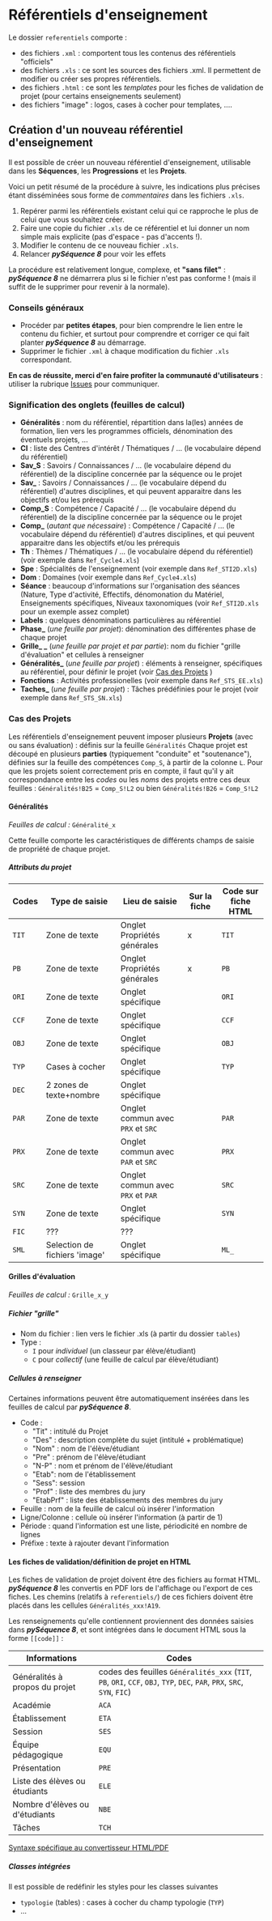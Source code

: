# Référentiels d'enseignement

Le dossier `referentiels` comporte :
 - des fichiers `.xml` : comportent tous les contenus des référentiels "officiels"
 - des fichiers `.xls` : ce sont les sources des fichiers .xml. Il permettent de modifier ou créer ses propres référentiels.
 - des fichiers `.html` : ce sont les _templates_ pour les fiches de validation de projet (pour certains enseignements seulement)
 - des fichiers "image" : logos, cases à cocher pour templates, ....
 
## Création d'un nouveau référentiel d'enseignement
Il est possible de créer un nouveau référentiel d'enseignement, utilisable dans les **Séquences**, les **Progressions** et les **Projets**.

Voici un petit résumé de la procédure à suivre, les indications plus précises étant disséminées sous forme de _commentaires_ dans les fichiers `.xls`.
1. Repérer parmi les référentiels existant celui qui ce rapproche le plus de celui que vous souhaitez créer.
2. Faire une copie du fichier `.xls` de ce référentiel et lui donner un nom simple mais explicite (pas d'espace - pas d'accents !).
3. Modifier le contenu de ce nouveau fichier `.xls`.
4. Relancer **_pySéquence 8_** pour voir les effets

La procédure est relativement longue, complexe, et **"sans filet"** : **_pySéquence 8_** ne démarrera plus si le fichier n'est pas conforme ! (mais il suffit de le supprimer pour revenir à la normale).



### Conseils généraux
 * Procéder par **petites étapes**, pour bien comprendre le lien entre le contenu du fichier, et surtout pour comprendre et corriger ce qui fait planter **_pySéquence 8_** au démarrage.
 * Supprimer le fichier `.xml` à chaque modification du fichier `.xls` correspondant.

**En cas de réussite, merci d'en faire profiter la communauté d'utilisateurs** : utiliser la rubrique [Issues](https://github.com/cedrick-f/pySequence/issues) pour communiquer.

### Signification des onglets (feuilles de calcul)
 * **Généralités** : nom du référentiel, répartition dans la(les) années de formation, lien vers les programmes officiels, dénomination des éventuels projets, ...
 * **CI** : liste des Centres d'intérêt / Thématiques / ... (le vocabulaire dépend du référentiel)
 * **Sav_S** : Savoirs / Connaissances / ... (le vocabulaire dépend du référentiel) de la discipline concernée par la séquence ou le projet
 * **Sav_** : Savoirs / Connaissances / ... (le vocabulaire dépend du référentiel) d'autres disciplines, et qui peuvent apparaitre dans les objectifs et/ou les prérequis
 * **Comp_S** : Compétence / Capacité / ... (le vocabulaire dépend du référentiel) de la discipline concernée par la séquence ou le projet
 * **Comp_** (_autant que nécessaire_) : Compétence / Capacité / ... (le vocabulaire dépend du référentiel) d'autres disciplines, et qui peuvent apparaitre dans les objectifs et/ou les prérequis
 * **Th** : Thèmes / Thématiques / ... (le vocabulaire dépend du référentiel) (voir exemple dans `Ref_Cycle4.xls`)
 * **Spe** : Spécialités de l'enseignement (voir exemple dans `Ref_STI2D.xls`)
 * **Dom** : Domaines (voir exemple dans `Ref_Cycle4.xls`)
 * **Séance** : beaucoup d'informations sur l'organisation des séances (Nature, Type d'activité, Effectifs, dénomonation du Matériel, Enseignements spécifiques, Niveaux taxonomiques (voir `Ref_STI2D.xls` pour un exemple assez complet)
 * **Labels** : quelques dénominations particulières au référentiel
 * **Phase_** (_une feuille par projet_): dénomination des différentes phase de chaque projet
 * **Grille_ _** (_une feuille par projet et par partie_): nom du fichier "grille d'évaluation" et cellules à renseigner
 * **Généralités_** (_une feuille par projet_) : éléments à renseigner, spécifiques au référentiel, pour définir le projet (voir [Cas des Projets](###Cas-des-Projets) )
 * **Fonctions** : Activités professionelles (voir exemple dans `Ref_STS_EE.xls`)
 * **Taches_** (_une feuille par projet_) : Tâches prédéfinies pour le projet (voir exemple dans `Ref_STS_SN.xls`)
 
 

### Cas des Projets
Les référentiels d'enseignement peuvent imposer plusieurs **Projets** (avec ou sans évaluation) : définis sur la feuille `Généralités`
Chaque projet est découpé en plusieurs **parties** (typiquement "conduite" et "soutenance"), définies sur la feuille des compétences `Comp_S`, à partir de la colonne `L`.
Pour que les projets soient correctement pris en compte, il faut qu'il y ait correspondance entre les _codes_ ou les _noms_ des projets entre ces deux feuilles :
`Généralités!B25` = `Comp_S!L2`
ou bien
`Généralités!B26` = `Comp_S!L2`

#### Généralités
_Feuilles de calcul :_ `Généralité_x`

Cette feuille comporte les caractéristiques de différents champs de saisie de propriété de chaque projet.

##### Attributs du projet
Codes | Type de saisie | Lieu de saisie | Sur la fiche | Code sur fiche HTML
------------ | ----- | --- | - | --
`TIT` | Zone de texte | Onglet Propriétés générales | x | `TIT`
`PB` | Zone de texte | Onglet Propriétés générales | x | `PB`
`ORI` | Zone de texte | Onglet spécifique |  | `ORI`
`CCF` | Zone de texte | Onglet spécifique |  | `CCF`
`OBJ` | Zone de texte | Onglet spécifique |  | `OBJ`
`TYP` | Cases à cocher | Onglet spécifique |  | `TYP`
`DEC` | 2 zones de texte+nombre | Onglet spécifique |  | 
`PAR` | Zone de texte | Onglet commun avec `PRX` et `SRC` |  | `PAR`
`PRX` | Zone de texte | Onglet commun avec `PAR` et `SRC` |  | `PRX`
`SRC` | Zone de texte | Onglet commun avec `PRX` et `PAR` |  | `SRC`
`SYN` | Zone de texte | Onglet spécifique |  | `SYN`
`FIC` | ??? | ??? |  | 
`SML` | Selection de fichiers 'image' | Onglet spécifique |  | `ML_`


#### Grilles d'évaluation
_Feuilles de calcul :_ `Grille_x_y`


##### Fichier "grille"
 * Nom du fichier : lien vers le fichier .xls (à partir du dossier `tables`)
 * Type :
   * `I` pour _individuel_ (un classeur par élève/étudiant)
   * `C` pour _collectif_ (une feuille de calcul par élève/étudiant)

##### Cellules à renseigner
Certaines informations peuvent être automatiquement insérées dans les feuilles de calcul par **_pySéquence 8_**.

 * Code :
   * "Tit" : intitulé du Projet
   * "Des" : description complète du sujet (intitulé + problématique)
   * "Nom" : nom de l'élève/étudiant
   * "Pre" : prénom de l'élève/étudiant
   * "N-P" : nom et prénom de l'élève/étudiant
   * "Etab": nom de l'établissement
   * "Sess": session
   * "Prof" : liste des membres du jury
   * "EtabPrf" : liste des établissements des membres du jury
 * Feuille : nom de la feuille de calcul où insérer l'information
 * Ligne/Colonne : cellule où insérer l'information (à partir de 1)
 * Période : quand l'information est une liste, périodicité en nombre de lignes
 * Préfixe : texte à rajouter devant l'information


#### Les fiches de validation/définition de projet en HTML
Les fiches de validation de projet doivent être des fichiers au format HTML. 
**_pySéquence 8_** les convertis en PDF lors de l'affichage ou l'export de ces fiches.
Les chemins (relatifs à `referentiels/`) de ces fichiers doivent être placés dans les cellules `Généralités_xxx!A19`.


Les renseignements qu'elle contiennent proviennent des données saisies dans **_pySéquence 8_**, et sont intégrées dans le document HTML sous la forme `[[code]]` :


Informations | Codes
------------ | -----
Généralités à propos du projet | codes des feuilles `Généralités_xxx` (`TIT`, `PB`, `ORI`, `CCF`, `OBJ`, `TYP`, `DEC`, `PAR`, `PRX`, `SRC`, `SYN`, `FIC`)
Académie | `ACA`
Établissement | `ETA`
Session | `SES`
Équipe pédagogique | `EQU`
Présentation | `PRE`
Liste des élèves ou étudiants | `ELE`
Nombre d'élèves ou d'étudiants | `NBE`
Tâches | `TCH`


[Syntaxe spécifique au convertisseur HTML/PDF](https://xhtml2pdf.readthedocs.io/en/latest/format_html.html#)

##### Classes intégrées
Il est possible de redéfinir les styles pour les classes suivantes
 * `typologie` (tables) : cases à cocher du champ typologie (`TYP`)
 * ...
 
 
 


